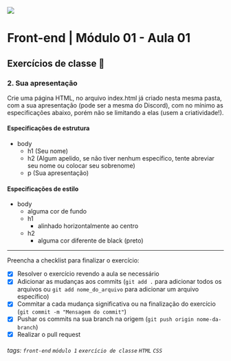 ![](https://i.imgur.com/xG74tOh.png)

# Front-end | Módulo 01 - Aula 01

## Exercícios de classe 🏫

### 2. Sua apresentação

Crie uma página HTML, no arquivo index.html já criado nesta mesma pasta, com a sua apresentação (pode ser a mesma do Discord), com no mínimo as especificações abaixo, porém não se limitando a elas (usem a criatividade!).

#### Especificações de estrutura

- body
  - h1 (Seu nome)
  - h2 (Algum apelido, se não tiver nenhum específico, tente abreviar seu nome ou colocar seu sobrenome)
  - p (Sua apresentação)


#### Especificações de estilo
- body
  - alguma cor de fundo
  - h1
    - alinhado horizontalmente ao centro
  - h2
    - alguma cor diferente de black (preto)

---

Preencha a checklist para finalizar o exercício:

- [x] Resolver o exercício revendo a aula se necessário
- [x] Adicionar as mudanças aos commits (`git add .` para adicionar todos os arquivos ou `git add nome_do_arquivo` para adicionar um arquivo específico)
- [x] Commitar a cada mudança significativa ou na finalização do exercício (`git commit -m "Mensagem do commit"`)
- [x] Pushar os commits na sua branch na origem (`git push origin nome-da-branch`)
- [x] Realizar o pull request

###### tags: `front-end` `módulo 1` `exercício de classe` `HTML` `CSS`
